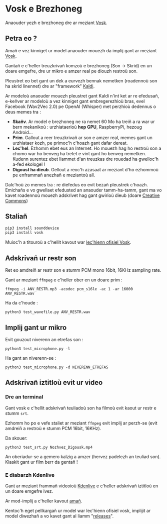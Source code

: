 # Vosk e Brezhoneg

Anaouder yezh e brezhoneg dre ar meziant [Vosk](https://github.com/alphacep/vosk-api).

## Petra eo ?

Amañ e vez kinniget ur model anaouder mouezh da implij gant ar meziant [Vosk](https://github.com/alphacep/vosk-api).

Gantañ e c'heller treuzkrivañ komzoù e brezhoneg (Son -> Skrid) en un doare emgefre, dre ur mikro e amzer real pe diouzh restroù son.

Pleustret eo bet gant un dek a eurvezh bennak nemetken (roadennoù son ha skrid linennet) dre ar "framework" [Kaldi](https://www.kaldi-asr.org/).

Ar modeloù anaouder mouezh pleustret gant Kaldi n'int ket ar re efedusañ, e-keñver ar modeloù a vez kinniget gant embregerezhioù bras, evel Facebook (Wav2Vec 2.0) pe OpenAI (Whisper) met perzhioù dedennus o deus memes tra :

 * **Skañv**. Ar model e brezhoneg ne ra nemet 60 Mo ha treiñ a ra war ur bern mekanikoù : urzhiataerioù **hep GPU**, RaspberryPi, hezoug Android...
 * **Prim**. Gallout a reer treuzkrivañ ar son e amzer real, memes gant un urzhiataer kozh, pe primoc'h c'hoazh gant dafar dereat.
 * **Lec'hel**. Ezhomm ebet eus an Internet. Ho mouezh hag ho restroù son a chomo war ho benveg ha tretet e vint gant ho benveg nemetken. Kudenn surentez ebet liammet d'an treuzkas dre rouedad ha gwelloc'h a-fed ekologel !
 * **Digoust ha dieub**. Gellout a reoc'h azasaat ar meziant d'ho ezhommoù pe enframmañ anezhañ e meziantoù all.

Dalc'hoù zo memes tra : re diefedus eo evit bezañ pleustrek c'hoazh. Emichañs e vo gwellaet efedusted an anaouder tamm-ha-tamm, gant ma vo kavet roadennoù mouezh adskrivet hag gant gwirioù dieub (doare [Creative Commons](https://creativecommons.org/licenses/))

## Staliañ

```bash
pip3 install sounddevice
pip3 install vosk
```

Muioc'h a titouroù a c'hellit kavout war [lec'hienn ofisiel Vosk](https://alphacephei.com/vosk/install#python-installation-from-pypi).

## Adskrivañ ur restr son

Ret eo amdreiñ ar restr son e stumm PCM mono 16bit, 16KHz sampling rate.

Gant ar meziant `ffmpeg` e c'heller ober en un doare prim :

``ffmpeg -i ANV_RESTR.mp3 -acodec pcm_s16le -ac 1 -ar 16000 ANV_RESTR.wav``

Ha da c'houde :

``python3 test_wavefile.py ANV_RESTR.wav``
 
## Implij gant ur mikro

Evit gouzout niverenn an etrefas son :

``python3 test_microphone.py -l``

Ha gant an niverenn-se :

``python3 test_microphone.py -d NIVERENN_ETREFAS``

## Adskrivañ iztitloù evit ur video



### Dre an terminal

Gant vosk e c'hellit adskrivañ teuliadoù son ha filmoù evit kaout ur restr e stumm `srt`.

Ezhomm ho po e vefe staliet ar meziant `ffmpeg` evit implij ar perzh-se (evit amdreiñ a restroù e stumm PCM 16bit, 16KHz).

Da skouer:

``python3 test_srt.py Nozhvez_Digousk.mp4``

An oberiadur-se a gemero kalzig a amzer (hervez padelezh an teuliad son). Klaskit gant ur film berr da gentañ !

### E diabarzh Kdenlive

Gant ar meziant frammañ videoioù [Kdenlive](https://kdenlive.org/) e c'heller adskrivañ iztitloù en un doare emgefre ivez.

Ar mod-implij a c'heller kavout [amañ](https://docs.kdenlive.org/en/effects_and_compositions/speech_to_text.html).

Kentoc'h eget pellkargañ ur model war lec'hienn ofisiel vosk, implijit ar model diwezhañ a vo kavet gant al liamm "[releases](https://github.com/gweltou/Vosk-bzg/releases)".
